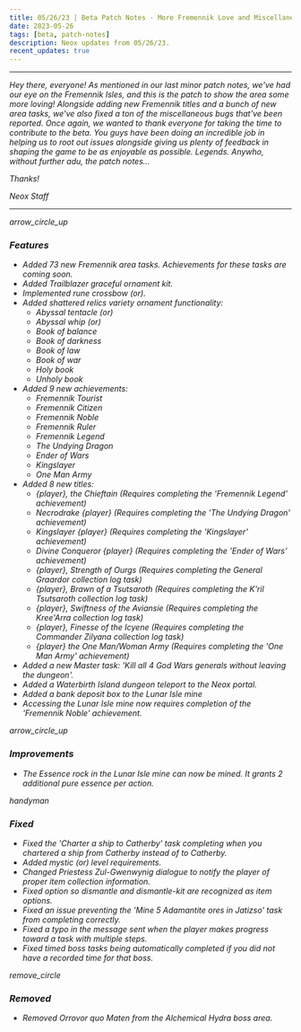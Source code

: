 ```yaml
---
title: 05/26/23 | Beta Patch Notes - More Fremennik Love and Miscellaneous Fixes
date: 2023-05-26
tags: [beta, patch-notes]
description: Neox updates from 05/26/23.
recent_updates: true
---
```


***
<em>Hey there, everyone! As mentioned in our last minor patch notes, we've had our eye on the Fremennik Isles, and this is the patch to show the area some more loving! Alongside adding new Fremennik titles and a bunch of new area tasks, we've also fixed a ton of the miscellaneous bugs that've been reported. Once again, we wanted to thank everyone for taking the time to contribute to the beta. You guys have been doing an incredible job in helping us to root out issues alongside giving us plenty of feedback in shaping the game to be as enjoyable as possible. Legends. Anywho, without further adu, the patch notes...

<em>Thanks!

<em>Neox Staff<br>

***

<div class="spacer-large"></div>
<div class="changes-body">
    <div class="changes-body changes-row features">
        <div class="changes-row-header">
            <span class="icon">
                <span class="material-symbols-outlined">arrow_circle_up</span>
            </span>
            <h3>Features</h3>
        </div>
    </div>
</div>
<div class="spacer-small"></div>

- Added 73 new Fremennik area tasks. Achievements for these tasks are coming soon.
- Added Trailblazer graceful ornament kit.
- Implemented rune crossbow (or).
- Added shattered relics variety ornament functionality:
  - Abyssal tentacle (or)
  - Abyssal whip (or)
  - Book of balance
  - Book of darkness
  - Book of law
  - Book of war
  - Holy book
  - Unholy book
- Added 9 new achievements:
  - Fremennik Tourist
  - Fremennik Citizen
  - Fremennik Noble
  - Fremennik Ruler
  - Fremennik Legend
  - The Undying Dragon
  - Ender of Wars
  - Kingslayer
  - One Man Army
- Added 8 new titles:
  - {player}, the Chieftain (Requires completing the 'Fremennik Legend' achievement)
  - Necrodrake {player} (Requires completing the 'The Undying Dragon' achievement)
  - Kingslayer {player} (Requires completing the 'Kingslayer' achievement)
  - Divine Conqueror {player} (Requires completing the 'Ender of Wars' achievement)
  - {player}, Strength of Ourgs (Requires completing the General Graardor collection log task)
  - {player}, Brawn of a Tsutsaroth (Requires completing the K'ril Tsutsaroth collection log task)
  - {player}, Swiftness of the Aviansie (Requires completing the Kree'Arra collection log task)
  - {player}, Finesse of the Icyene (Requires completing the Commander Zilyana collection log task)
  - {player} the One Man/Woman Army (Requires completing the 'One Man Army' achievement)
- Added a new Master task: 'Kill all 4 God Wars generals without leaving the dungeon'.
- Added a Waterbirth Island dungeon teleport to the Neox portal.
- Added a bank deposit box to the Lunar Isle mine
- Accessing the Lunar Isle mine now requires completion of the 'Fremennik Noble' achievement.

<div class="spacer-medium"></div>
<div class="changes-body">
    <div class="changes-body changes-row improvements">
        <div class="changes-row-header">
            <span class="icon">
                <span class="material-symbols-outlined">arrow_circle_up</span>
            </span>
            <h3>Improvements</h3>
        </div>
    </div>
</div>
<div class="spacer-small"></div>

- The Essence rock in the Lunar Isle mine can now be mined. It grants 2 additional pure essence per action.

<div class="spacer-medium"></div>
<div class="changes-body">
    <div class="changes-body changes-row fixed">
        <div class="changes-row-header">
            <span class="icon">
                <span class="material-symbols-outlined">handyman</span>
            </span>
            <h3>Fixed</h3>
        </div>
    </div>
</div>
<div class="spacer-small"></div>

- Fixed the 'Charter a ship to Catherby' task completing when you chartered a ship from Catherby instead of to Catherby.
- Added mystic (or) level requirements.
- Changed Priestess Zul-Gwenwynig dialogue to notify the player of proper item collection information.
- Fixed option so dismantle and dismantle-kit are recognized as item options.
- Fixed an issue preventing the 'Mine 5 Adamantite ores in Jatizso' task from completing correctly.
- Fixed a typo in the message sent when the player makes progress toward a task with multiple steps.
- Fixed timed boss tasks being automatically completed if you did not have a recorded time for that boss.


<div class="spacer-medium"></div>
<div class="changes-body">
    <div class="changes-body changes-row removed">
        <div class="changes-row-header">
            <span class="icon">
                <span class="material-symbols-outlined">remove_circle</span>
            </span>
            <h3>Removed</h3>
        </div>
    </div>
</div>
<div class="spacer-small"></div>

- Removed Orrovor quo Maten from the Alchemical Hydra boss area.

<div class="spacer-medium"></div>
<br><br>

